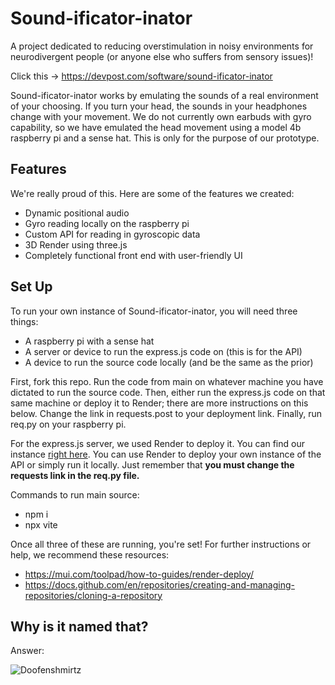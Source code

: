 # Sound-ificator-inator
A project dedicated to reducing overstimulation in noisy environments for neurodivergent people (or anyone else who suffers from sensory issues)!

Click this -> https://devpost.com/software/sound-ificator-inator

Sound-ificator-inator works by emulating the sounds of a real environment of your choosing. If you turn your head, the sounds in your headphones change with your movement. We do not currently own earbuds with gyro capability, so we have emulated the head movement using a model 4b raspberry pi and a sense hat. This is only for the purpose of our prototype.

## Features
We're really proud of this. Here are some of the features we created:
- Dynamic positional audio
- Gyro reading locally on the raspberry pi
- Custom API for reading in gyroscopic data
- 3D Render using three.js
- Completely functional front end with user-friendly UI

## Set Up
To run your own instance of Sound-ificator-inator, you will need three things:
- A raspberry pi with a sense hat
- A server or device to run the express.js code on (this is for the API)
- A device to run the source code locally (and be the same as the prior)

First, fork this repo. Run the code from main on whatever machine you have dictated to run the source code. Then, either run the express.js code on that same machine or deploy it to Render; there are more instructions on this below. Change the link in requests.post to your deployment link. Finally, run req.py on your raspberry pi.

For the express.js server, we used Render to deploy it. You can find our instance [right here](https://soundificatorinator.onrender.com/). You can use Render to deploy your own instance of the API or simply run it locally. Just remember that **you must change the requests link in the req.py file.**

Commands to run main source:
- npm i
- npx vite

Once all three of these are running, you're set! For further instructions or help, we recommend these resources:
- https://mui.com/toolpad/how-to-guides/render-deploy/
- https://docs.github.com/en/repositories/creating-and-managing-repositories/cloning-a-repository

## Why is it named that?
Answer:

![Doofenshmirtz](https://thepioneerpress.org/wp-content/uploads/2021/05/DoofenshmirtzFull.jpg)
